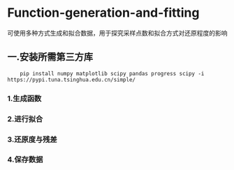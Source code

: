 # Function-generation-and-fitting
可使用多种方式生成和拟合数据，用于探究采样点数和拟合方式对还原程度的影响
## 一.安装所需第三方库
        pip install numpy matplotlib scipy pandas progress scipy -i https://pypi.tuna.tsinghua.edu.cn/simple/
### 1.生成函数
### 2.进行拟合
### 3.还原度与残差
### 4.保存数据
